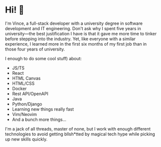 # Hi! 👋

I'm Vince, a full-stack developer with a university degree in software development and IT engineering. Don't ask why I spent five years in university—the best justification I have is that it gave me more time to tinker before stepping into the industry. Yet, like everyone with a similar experience, I learned more in the first six months of my first job than in those four years of university.

I enough to do some cool stuff) about:

* JS/TS
* React
* HTML Canvas
* HTML/CSS
* Docker
* Rest API/OpenAPI
* Java
* Python/Django
* Learning new things really fast
* Vim/Neovim
* And a bunch more things...

I'm a jack of all threads, master of none, but I work with enough different technologies to avoid getting bllsh*tted by magical tech hype while picking up new skills quickly.
